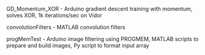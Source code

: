 GD_Momentum_XOR - Arduino gradient descent training with momentum, solves XOR, 1k iterations/sec on Vidor

convolutionFilters - MATLAB convolution filters

progMemTest - Arduino image filtering using PROGMEM, MATLAB scripts to prepare and build images, Py script to format input array
